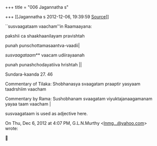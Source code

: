 +++
title = "006 Jagannatha s"

+++
[[Jagannatha s	2012-12-06, 19:39:59 [Source](https://groups.google.com/g/samskrita/c/GGUUNKowKVA)]]



\`\`susvaagataam vaacham''in Raamaayana:



pakshii ca shaakhaanilayam pravishtah

punah punschottamasaantva-vaadii\|

***susvaa*g*ataam*** vaacam udiirayaanah

punah punashchodayatiiva hrishtah \|\|



Sundara-kaanda 27. 46



Commentary of Tilaka: Shobhanasya svaagatam praaptir yasyaam taadrshiim vaacham



Commentary by Rama: Sushobhanam svaagatam viyuktajanaagamanam yayaa taam vaacham \|

  
susvaagataam is used as adjective here.  

On Thu, Dec 6, 2012 at 4:07 PM, G.L.N.Murthy \<[lnmg...@yahoo.com]()\> wrote:  



